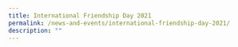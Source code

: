 ```yaml
---
title: International Friendship Day 2021
permalink: /news-and-events/international-friendship-day-2021/
description: ""
---
```

